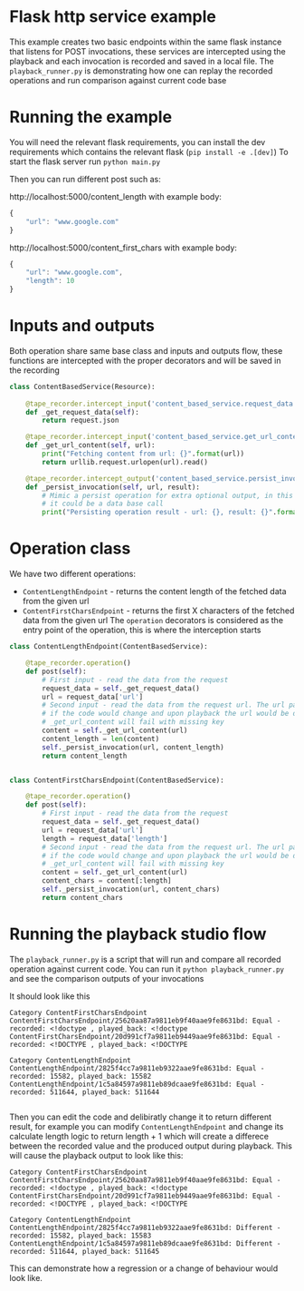 # Flask http service example
This example creates two basic endpoints within the same flask instance that listens for POST invocations, 
these services are intercepted using the playback and each invocation is recorded and saved in a local file.
The `playback_runner.py` is demonstrating how one can replay the recorded operations and run comparison against current 
code base

# Running the example
You will need the relevant flask requirements, you can install the dev requirements which contains
the relevant flask (`pip install -e .[dev]`)
To start the flask server run 
```python main.py```

Then you can run different post such as: 

http://localhost:5000/content_length
with example body:
```javascript
{
    "url": "www.google.com"
}
```

http://localhost:5000/content_first_chars
with example body:
```javascript
{
    "url": "www.google.com",
    "length": 10
}
```

# Inputs and outputs
Both operation share same base class and inputs and outputs flow, these functions
are intercepted with the proper decorators and will be saved in the recording
```python
class ContentBasedService(Resource):
    
    @tape_recorder.intercept_input('content_based_service.request_data')
    def _get_request_data(self):
        return request.json

    @tape_recorder.intercept_input('content_based_service.get_url_content')
    def _get_url_content(self, url):
        print("Fetching content from url: {}".format(url))
        return urllib.request.urlopen(url).read()

    @tape_recorder.intercept_output('content_based_service.persist_invocation')
    def _persist_invocation(self, url, result):
        # Mimic a persist operation for extra optional output, in this case we are not really doing anything with it but
        # it could be a data base call
        print("Persisting operation result - url: {}, result: {}".format(url, result))
```

# Operation class
We have two different operations:
* `ContentLengthEndpoint` - returns the content length of the fetched data from the given url
* `ContentFirstCharsEndpoint` - returns the first X characters of the fetched data from the given url
The `operation` decorators is considered as the entry point of the operation, this is where the interception starts
```python
class ContentLengthEndpoint(ContentBasedService):

    @tape_recorder.operation()
    def post(self):
        # First input - read the data from the request
        request_data = self._get_request_data()
        url = request_data['url']
        # Second input - read the data from the request url. The url passed to the input is part of the intercepted key,
        # if the code would change and upon playback the url would be different due to code changes, the call to
        # _get_url_content will fail with missing key
        content = self._get_url_content(url)
        content_length = len(content)
        self._persist_invocation(url, content_length)
        return content_length


class ContentFirstCharsEndpoint(ContentBasedService):

    @tape_recorder.operation()
    def post(self):
        # First input - read the data from the request
        request_data = self._get_request_data()
        url = request_data['url']
        length = request_data['length']
        # Second input - read the data from the request url. The url passed to the input is part of the intercepted key,
        # if the code would change and upon playback the url would be different due to code changes, the call to
        # _get_url_content will fail with missing key
        content = self._get_url_content(url)
        content_chars = content[:length]
        self._persist_invocation(url, content_chars)
        return content_chars
```

# Running the playback studio flow
The `playback_runner.py` is a script that will run and compare all recorded operation against current code. You can run
it `python playback_runner.py` and see the comparison outputs of your invocations

It should look like this
```
Category ContentFirstCharsEndpoint
ContentFirstCharsEndpoint/25620aa87a9811eb9f40aae9fe8631bd: Equal - recorded: <!doctype , played_back: <!doctype 
ContentFirstCharsEndpoint/20d991cf7a9811eb9449aae9fe8631bd: Equal - recorded: <!DOCTYPE , played_back: <!DOCTYPE 

Category ContentLengthEndpoint
ContentLengthEndpoint/2825f4cc7a9811eb9322aae9fe8631bd: Equal - recorded: 15582, played_back: 15582
ContentLengthEndpoint/1c5a84597a9811eb89dcaae9fe8631bd: Equal - recorded: 511644, played_back: 511644


```

Then you can edit the code and delibiratly change it to return different result, for example
you can modify `ContentLengthEndpoint` and change its calculate length logic to return length + 1 which will create a differece between the recorded value and the produced output during playback. This will cause the playback output to look like this:
```
Category ContentFirstCharsEndpoint
ContentFirstCharsEndpoint/25620aa87a9811eb9f40aae9fe8631bd: Equal - recorded: <!doctype , played_back: <!doctype 
ContentFirstCharsEndpoint/20d991cf7a9811eb9449aae9fe8631bd: Equal - recorded: <!DOCTYPE , played_back: <!DOCTYPE 

Category ContentLengthEndpoint
ContentLengthEndpoint/2825f4cc7a9811eb9322aae9fe8631bd: Different - recorded: 15582, played_back: 15583
ContentLengthEndpoint/1c5a84597a9811eb89dcaae9fe8631bd: Different - recorded: 511644, played_back: 511645
```

This can demonstrate how a regression or a change of behaviour would look like.
